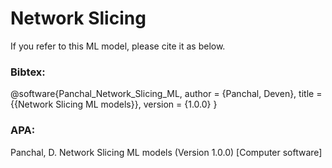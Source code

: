 # Network Slicing

If you refer to this ML model, please cite it as below.

### Bibtex:   
@software{Panchal_Network_Slicing_ML,
author = {Panchal, Deven},
title = {{Network Slicing ML models}},
version = {1.0.0}
}


### APA:
Panchal, D. Network Slicing ML models (Version 1.0.0) [Computer software]
